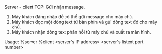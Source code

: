 Server - client TCP: Gửi nhận message.
1. Máy khách đăng nhập để có thể gửi message cho máy chủ.
2. Máy khách đọc một dòng text từ bàn phím và gửi dòng text đó cho máy chủ.
3. Máy khách nhận dòng text phản hồi từ máy chủ và xuất ra màn hình.

Usage:
%server <listen port>
%client <server's IP address> <server's listent port number>